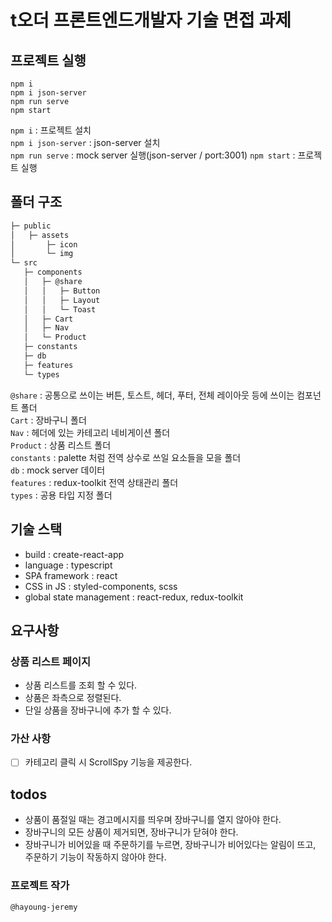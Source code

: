 # t오더 프론트엔드개발자 기술 면접 과제

## 프로젝트 실행

```
npm i
npm i json-server
npm run serve
npm start
```

`npm i` : 프로젝트 설치  
`npm i json-server` : json-server 설치  
`npm run serve` : mock server 실행(json-server / port:3001)
`npm start` : 프로젝트 실행

## 폴더 구조

```bash
├─ public
│   ├─ assets
│       ├─ icon
│       └─ img
└─ src
   ├─ components
   │   ├─ @share
   │   │   ├─ Button
   │   │   ├─ Layout
   │   │   └─ Toast
   │   ├─ Cart
   │   ├─ Nav
   │   └─ Product
   ├─ constants
   ├─ db
   ├─ features
   └─ types
```

`@share` : 공통으로 쓰이는 버튼, 토스트, 헤더, 푸터, 전체 레이아웃 등에 쓰이는 컴포넌트 폴더  
`Cart` : 장바구니 폴더  
`Nav` : 헤더에 있는 카테고리 네비게이션 폴더  
`Product` : 상품 리스트 폴더  
`constants` : palette 처럼 전역 상수로 쓰일 요소들을 모을 폴더  
`db` : mock server 데이터  
`features` : redux-toolkit 전역 상태관리 폴더  
`types` : 공용 타입 지정 폴더

## 기술 스택

- build : create-react-app
- language : typescript
- SPA framework : react
- CSS in JS : styled-components, scss
- global state management : react-redux, redux-toolkit

## 요구사항

### 상품 리스트 페이지

- 상품 리스트를 조회 할 수 있다.
- 상품은 좌측으로 정렬된다.
- 단일 상품을 장바구니에 추가 할 수 있다.

### 가산 사항

- [ ] 카테고리 클릭 시 ScrollSpy 기능을 제공한다.

## todos

- 상품이 품절일 때는 경고메시지를 띄우며 장바구니를 열지 않아야 한다.
- 장바구니의 모든 상품이 제거되면, 장바구니가 닫혀야 한다.
- 장바구니가 비어있을 때 주문하기를 누르면, 장바구니가 비어있다는 알림이 뜨고, 주문하기 기능이 작동하지 않아야 한다.

### 프로젝트 작가

```
@hayoung-jeremy
```